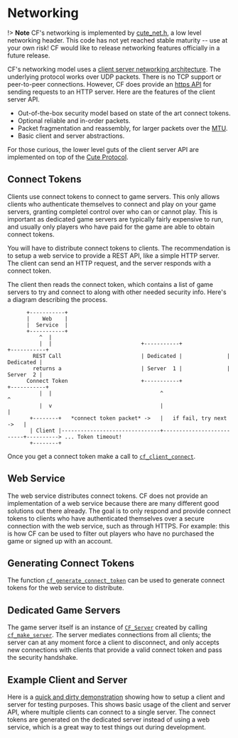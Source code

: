 # Networking

!> **Note** CF's networking is implemented by [cute_net.h](https://github.com/RandyGaul/cute_headers/blob/master/cute_net.h), a low level networking header. This code has not yet reached stable maturity -- use at your own risk! CF would like to release networking features officially in a future release.

CF's networking model uses a [client server networking architecture](https://en.wikipedia.org/wiki/Client%E2%80%93server_model). The underlying protocol works over UDP packets. There is no TCP support or peer-to-peer connections. However, CF does provide an [https API](https://randygaul.github.io/cute_framework/#/api_reference?id=web) for sending requests to an HTTP server. Here are the features of the client server API.

* Out-of-the-box security model based on state of the art connect tokens.
* Optional reliable and in-order packets.
* Packet fragmentation and reassembly, for larger packets over the [MTU](https://en.wikipedia.org/wiki/Maximum_transmission_unit).
* Basic client and server abstractions.

For those curious, the lower level guts of the client server API are implemented on top of the [Cute Protocol](protocol.md).

## Connect Tokens

Clients use connect tokens to connect to game servers. This only allows clients who authenticate themselves to connect and play on your game servers, granting completel control over who can or cannot play. This is important as dedicated game servers are typically fairly expensive to run, and usually only players who have paid for the game are able to obtain connect tokens.

You will have to distribute connect tokens to clients. The recommendation is to setup a web service to provide a REST API, like a simple HTTP server. The client can send an HTTP request, and the server responds with a connect token.

The client then reads the connect token, which contains a list of game servers to try and connect to along with other needed security info. Here's a diagram describing the process.

```
      +-----------+
      |    Web    |
      |  Service  |
      +-----------+
          ^  |
          |  |                            +-----------+              +-----------+
        REST Call                         | Dedicated |              | Dedicated |
        returns a                         | Server  1 |              | Server  2 |
      Connect Token                       +-----------+              +-----------+
          |  |                                  ^                          ^
          |  v                                  |                          |
       +--------+   *connect token packet* ->   |   if fail, try next ->   |
       | Client |-------------------------------+--------------------------+----------> ... Token timeout!
       +--------+
```

Once you get a connect token make a call to [`cf_client_connect`](https://randygaul.github.io/cute_framework/#/net/cf_client_connect).

## Web Service

The web service distributes connect tokens. CF does not provide an implementation of a web service because there are many different good solutions out there already. The goal is to only respond and provide connect tokens to clients who have authenticated themselves over a secure connection with the web service, such as through HTTPS. For example: this is how CF can be used to filter out players who have no purchased the game or signed up with an account.

## Generating Connect Tokens

The function [`cf_generate_connect_token`](https://randygaul.github.io/cute_framework/#/net/cf_generate_connect_token) can be used to generate connect tokens for the web service to distribute.

## Dedicated Game Servers

The game server itself is an instance of [`CF_Server`](https://randygaul.github.io/cute_framework/#/net/cf_server) created by calling [`cf_make_server`](https://randygaul.github.io/cute_framework/#/net/cf_make_server). The server mediates connections from all clients; the server can at any moment force a client to disconnect, and only accepts new connections with clients that provide a valid connect token and pass the security handshake.

## Example Client and Server

Here is a [quick and dirty demonstration](https://github.com/RandyGaul/cf_net_test) showing how to setup a client and server for testing purposes. This shows basic usage of the client and server API, where multiple clients can connect to a single server. The connect tokens are generated on the dedicated server instead of using a web service, which is a great way to test things out during development.
